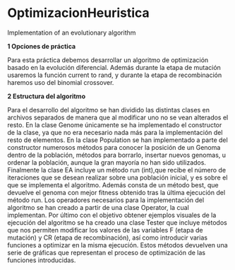 # OptimizacionHeuristica
Implementation of an evolutionary algorithm

**1 Opciones de práctica**

Para esta práctica debemos desarrollar un algoritmo de optimización basado en la evolución diferencial.
Además durante la etapa de mutación usaremos la función current to rand, y durante la etapa de
recombinación haremos uso del binomial crossover.

**2 Estructura del algoritmo**

Para el desarrollo del algoritmo se han dividido las distintas clases en archivos separados de manera que al
modificar uno no se vean alterados el resto. En la clase Genome únicamente se ha implementado el 
constructor de la clase, ya que no era necesario nada más para la implementación del resto de elementos. En
la clase Population se han implementado a parte del constructor numerosos métodos para conocer la posición
de un Genoma dentro de la población, métodos para borrarlo, insertar nuevos genomas, u ordenar la
población, aunque la gran mayoría no han sido utilizados. Finalmente la clase EA incluye un método run
(int),que recibe el número de iteraciones que se desean realizar sobre una población inicial, y es sobre el que
se implementa el algoritmo. Además consta de un método best, que devuelve el genoma con mejor fitness
obtenido tras la última ejecución del método run.
Los operadores necesarios para la implementación del algoritmo se han creado a partir de una clase Operator,
la cual implementan.
Por último con el objetivo obtener ejemplos visuales de la ejecución del algoritmo se ha creado una clase
Tester que incluye métodos que nos permiten modificar los valores de las variables F (etapa de mutación) y
CR (etapa de recombinación), así como introducir varias funciones a optimizar en la misma ejecución. Estos
métodos devuelven una serie de gráficas que representan el proceso de optimización de las funciones
introducidas.
